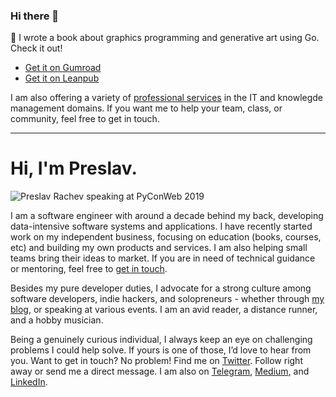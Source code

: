 ### Hi there 👋

🎉 I wrote a book about graphics programming and generative art using Go. Check it out!
- [Get it on Gumroad](https://gumroad.com/l/generative-art-in-golang)
- [Get it on Leanpub](https://leanpub.com/generative-art-in-golang)

I am also offering a variety of [professional services](https://preslav.me/services/) in the IT and knowlegde management domains. If you want me to help your team, class, or community, feel free to get in touch.

---

# Hi, I'm Preslav.

![Preslav Rachev speaking at PyConWeb 2019](https://preslav.me/img/preslav_hu752f8e7becab6a21e985cd5baa3fbb5f_71955_1320x0_resize_q75_box.jpg)

I am a software engineer with around a decade behind my back, developing data-intensive software systems and applications. I have recently started work on my independent business, focusing on education (books, courses, etc) and building my own products and services. I am also helping small teams bring their ideas to market. If you are in need of technical guidance or mentoring, feel free to [get in touch](https://tally.so/r/mOavMw).

Besides my pure developer duties, I advocate for a strong culture among software developers, indie hackers, and solopreneurs - whether through [my blog](https://preslav.me), or speaking at various events. I am an avid reader, a distance runner, and a hobby musician.

Being a genuinely curious individual, I always keep an eye on challenging problems I could help solve. If yours is one of those, I’d love to hear from you. Want to get in touch? No problem! Find me on [Twitter](https://twitter.com/preslavrachev). Follow right away or send me a direct message. I am also on [Telegram](https://t.me/preslavrachev), [Medium](https://medium.com/@preslavrachev), and [LinkedIn](https://www.linkedin.com/in/preslavrachev/).
